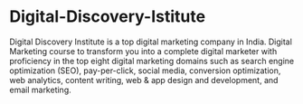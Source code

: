 # Digital-Discovery-Istitute
Digital Discovery Institute is a top digital marketing company in India. Digital Marketing course to transform you into a complete digital marketer with proficiency in the top eight digital marketing domains such as search engine optimization (SEO), pay-per-click, social media, conversion optimization, web analytics, content writing, web &amp; app design and development, and email marketing. 
